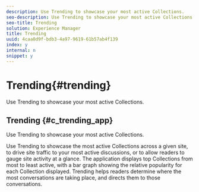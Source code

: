 ```yaml
---
description: Use Trending to showcase your most active Collections.
seo-description: Use Trending to showcase your most active Collections.
seo-title: Trending
solution: Experience Manager
title: Trending
uuid: 4caa0d9f-bdb3-4a97-9619-61b57ab4f139
index: y
internal: n
snippet: y
---
```


# Trending{#trending}

Use Trending to showcase your most active Collections.

## Trending {#c_trending_app}

Use Trending to showcase your most active Collections.

Use Trending to showcase the most active Collections across a given site, to drive site traffic to your most active discussions, or to allow readers to gauge site activity at a glance. The application displays top Collections from most to least active, with a bar graph showing the relative popularity for each Collection displayed. Trending helps readers determine where the most conversations are taking place, and directs them to those conversations.
